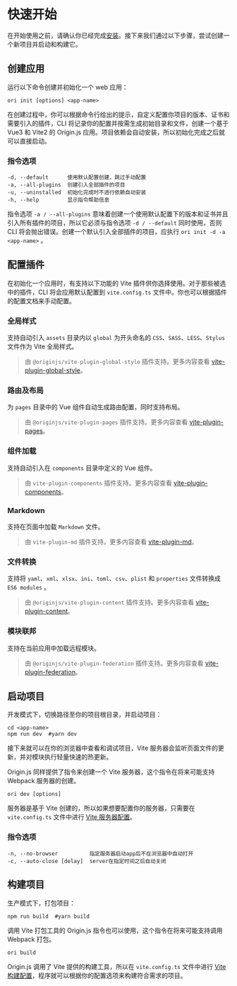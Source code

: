 # 快速开始

在开始使用之前，请确认你已经完成[安装](https://originjs.github.io/docs/installation.html)。接下来我们通过以下步骤，尝试创建一个新项目并启动和构建它。

## 创建应用

运行以下命令创建并初始化一个 web 应用：
```shell
ori init [options] <app-name>
```

在创建过程中，你可以根据命令行给出的提示，自定义配置你项目的版本、证书和需要引入的插件，CLI 将记录你的配置并按需生成初始目录和文件，创建一个基于 Vue3 和 Vite2 的 Origin.js 应用。项目依赖会自动安装，所以初始化完成之后就可以直接启动。

### 指令选项

```
-d, --default      使用默认配置创建，跳过手动配置
-a, --all-plugins  创建引入全部插件的项目
-u, --uninstalled  初始化完成时不进行依赖自动安装
-h, --help         显示指令帮助信息
```

指令选项 `-a / --all-plugins` 意味着创建一个使用默认配置下的版本和证书并且引入所有插件的项目，所以它必须与指令选项 `-d / --default` 同时使用，否则 CLI 将会抛出错误。创建一个默认引入全部插件的项目，应执行 `ori init -d -a <app-name>` 。

## 配置插件

在初始化一个应用时，有支持以下功能的 Vite 插件供你选择使用。对于那些被选中的插件，CLI 将会应用默认配置到 `vite.config.ts` 文件中。你也可以根据插件的配置文档来手动配置。

### 全局样式

支持自动引入 `assets` 目录内以 `global` 为开头命名的 `CSS`、`SASS`、`LESS`、`Stylus` 文件作为 Vite 全局样式。

> 由 `@originjs/vite-plugin-global-style` 插件支持。更多内容查看 [vite-plugin-global-style](https://originjs.github.io/docs/guide/plugins/vite-plugin-global-style/)。

### 路由及布局

为 `pages` 目录中的 Vue 组件自动生成路由配置，同时支持布局。

> 由 `@originjs/vite-plugin-pages` 插件支持。更多内容查看 [vite-plugin-pages](https://originjs.github.io/docs/guide/plugins/vite-plugin-pages/)。

### 组件加载

支持自动引入在 `components` 目录中定义的 Vue 组件。

> 由 `vite-plugin-components` 插件支持。更多内容查看 [vite-plugin-components](https://github.com/antfu/vite-plugin-components)。

### Markdown

支持在页面中加载 `Markdown` 文件。

> 由 `vite-plugin-md` 插件支持。更多内容查看 [vite-plugin-md](https://github.com/antfu/vite-plugin-md)。

### 文件转换 

支持将 `yaml`、`xml`、`xlsx`、`ini`、`toml`、`csv`、`plist` 和 `properties` 文件转换成 `ES6 modules` 。

> 由 `@originjs/vite-plugin-content` 插件支持。更多内容查看 [vite-plugin-content](https://originjs.github.io/docs/guide/plugins/vite-plugin-content/)。

### 模块联邦

支持在当前应用中加载远程模块。

> 由 `@originjs/vite-plugin-federation` 插件支持。更多内容查看 [vite-plugin-federation](https://originjs.github.io/docs/guide/plugins/vite-plugin-federation/)。

## 启动项目

开发模式下，切换路径至你的项目根目录，并启动项目：

```shell
cd <app-name>
npm run dev  #yarn dev
```

接下来就可以在你的浏览器中查看和调试项目，Vite 服务器会监听页面文件的更新，并对模块执行轻量快速的热更新。

Origin.js 同样提供了指令来创建一个 Vite 服务器，这个指令在将来可能支持 Webpack 服务器的创建。

```shell
ori dev [options]
```

服务器是基于 Vite 创建的，所以如果想要配置你的服务器，只需要在 `vite.config.ts` 文件中进行 [Vite 服务器配置](https://cn.vitejs.dev/config/#server-host)。

### 指令选项

```
-n, --no-browser          指定服务器启动app后不在浏览器中自动打开
-c, --auto-close [delay]  server在指定时间之后自动关闭
```

## 构建项目

生产模式下，打包项目：

```shell
npm run build  #yarn build
```

调用 Vite 打包工具的 Origin.js 指令也可以使用，这个指令在将来可能支持调用 Webpack 打包。

```shell
ori build
```

Origin.js 调用了 Vite 提供的构建工具，所以在 `vite.config.ts` 文件中进行 [Vite 构建配置](https://cn.vitejs.dev/config/#build-target)，程序就可以根据你的配置选项来构建符合需求的项目。
